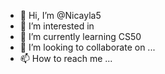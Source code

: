 - 👋 Hi, I’m @Nicayla5
- 👀 I’m interested in 
- 🌱 I’m currently learning CS50
- 💞️ I’m looking to collaborate on ...
- 📫 How to reach me ...

<!---
Nicayla5/Nicayla5 is a ✨ special ✨ repository because its `README.md` (this file) appears on your GitHub profile.
You can click the Preview link to take a look at your changes.
--->
